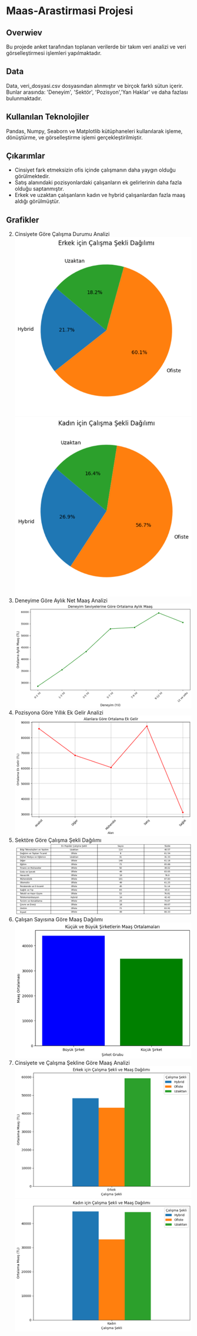 # Maas-Arastirmasi Projesi
## Overwiev
Bu projede anket tarafından toplanan verilerde bir takım veri analizi ve veri görselleştirmesi işlemleri yapılmaktadır.
## Data
Data, veri_dosyasi.csv dosyasından alınmıştır ve birçok farklı sütun içerir. Bunlar arasında: 'Deneyim', 'Sektör', 'Pozisyon','Yan Haklar' ve daha fazlası bulunmaktadır.
## Kullanılan Teknolojiler
Pandas, Numpy, Seaborn ve Matplotlib kütüphaneleri kullanılarak işleme, dönüştürme, ve görselleştirme işlemi gerçekleştirilmiştir.
## Çıkarımlar
- Cinsiyet fark etmeksizin ofis içinde çalışmanın daha yaygın olduğu görülmektedir.
- Satış alanındaki pozisyonlardaki çalışanların ek gelirlerinin daha fazla olduğu saptanmıştır.
- Erkek ve uzaktan çalışanların kadın ve hybrid çalışanlardan fazla maaş aldığı görülmüştür.
## Grafikler
2. Cinsiyete Göre Çalışma Durumu Analizi
![image](https://github.com/elemgy1/Maas-Arastirmasi/blob/main/Proje/graphs/2%20Erkek%20.png)
![image](https://github.com/elemgy1/Maas-Arastirmasi/blob/main/Proje/graphs/2%20Kadın%20.png)
3. Deneyime Göre Aylık Net Maaş Analizi
![image](https://github.com/elemgy1/Maas-Arastirmasi/blob/main/Proje/graphs/3.png)
4. Pozisyona Göre Yıllık Ek Gelir Analizi
![image](https://github.com/elemgy1/Maas-Arastirmasi/blob/main/Proje/graphs/4.png)
5. Sektöre Göre Çalışma Şekli Dağılımı
![image](https://github.com/elemgy1/Maas-Arastirmasi/blob/main/Proje/graphs/5.png)
6. Çalışan Sayısına Göre Maaş Dağılımı
![image](https://github.com/elemgy1/Maas-Arastirmasi/blob/main/Proje/graphs/6.png)
7. Cinsiyete ve Çalışma Şekline Göre Maaş Analizi
![image](https://github.com/elemgy1/Maas-Arastirmasi/blob/main/Proje/graphs/7%20Erkek%20.png)
![image](https://github.com/elemgy1/Maas-Arastirmasi/blob/main/Proje/graphs/7%20Kadın%20.png)
